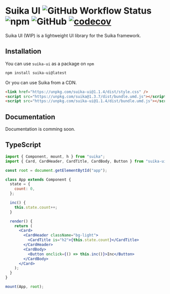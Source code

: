 # Suika UI ![GitHub Workflow Status](https://img.shields.io/github/actions/workflow/status/JonWatkins/suika-ui/main.yml) ![npm](https://img.shields.io/npm/v/suika-ui) ![GitHub](https://img.shields.io/github/license/JonWatkins/suika-ui) [![codecov](https://codecov.io/gh/JonWatkins/suika-ui/branch/main/graph/badge.svg?token=CZ8QB5X8S5)](https://codecov.io/gh/JonWatkins/suika-ui)

Suika UI (WIP) is a lightweight UI library for the Suika framework.

## Installation

You can use `suika-ui` as a package on `npm`

```bash
npm install suika-ui@latest
```

Or you can use Suika from a CDN.

```html
<link href="https://unpkg.com/suika-ui@1.1.4/dist/style.css" />
<script src="https://unpkg.com/suika@1.3.7/dist/bundle.umd.js"></script>
<script src="https://unpkg.com/suika-ui@1.1.4/dist/bundle.umd.js"></script>
```

## Documentation

Documentation is comming soon.

## TypeScript

```jsx
import { Component, mount, h } from "suika";
import { Card, CardHeader, CardTitle, CardBody, Button } from "suika-ui";

const root = document.getElementBytId("app");

class App extends Component {
  state = {
    count: 0,
  };

  inc() {
    this.state.count++;
  }

  render() {
    return (
      <Card>
        <CardHeader className="bg-light">
          <CardTitle is="h2">{this.state.count}</CardTitle>
        </CardHeader>
        <CardBody>
          <Button onclick={() => this.inc()}>Inc</Button>
        </CardBody>
      </Card>
    );
  }
}

mount(App, root);
```
